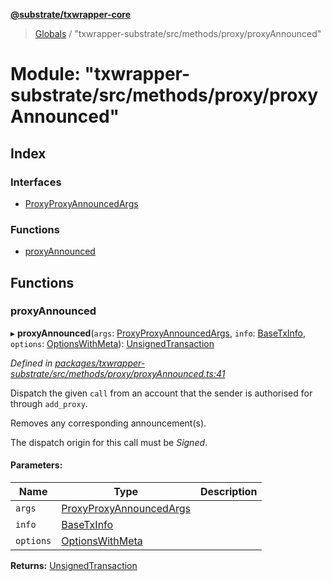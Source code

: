 **[@substrate/txwrapper-core](../README.md)**

> [Globals](../globals.md) / "txwrapper-substrate/src/methods/proxy/proxyAnnounced"

# Module: "txwrapper-substrate/src/methods/proxy/proxyAnnounced"

## Index

### Interfaces

* [ProxyProxyAnnouncedArgs](../interfaces/_txwrapper_substrate_src_methods_proxy_proxyannounced_.proxyproxyannouncedargs.md)

### Functions

* [proxyAnnounced](_txwrapper_substrate_src_methods_proxy_proxyannounced_.md#proxyannounced)

## Functions

### proxyAnnounced

▸ **proxyAnnounced**(`args`: [ProxyProxyAnnouncedArgs](../interfaces/_txwrapper_substrate_src_methods_proxy_proxyannounced_.proxyproxyannouncedargs.md), `info`: [BaseTxInfo](../interfaces/_txwrapper_core_src_types_method_.basetxinfo.md), `options`: [OptionsWithMeta](../interfaces/_txwrapper_core_src_types_method_.optionswithmeta.md)): [UnsignedTransaction](../interfaces/_txwrapper_core_src_types_method_.unsignedtransaction.md)

*Defined in [packages/txwrapper-substrate/src/methods/proxy/proxyAnnounced.ts:41](https://github.com/paritytech/txwrapper-core/blob/731a943/packages/txwrapper-substrate/src/methods/proxy/proxyAnnounced.ts#L41)*

Dispatch the given `call` from an account that the sender is authorised for through
`add_proxy`.

Removes any corresponding announcement(s).

The dispatch origin for this call must be _Signed_.

#### Parameters:

Name | Type | Description |
------ | ------ | ------ |
`args` | [ProxyProxyAnnouncedArgs](../interfaces/_txwrapper_substrate_src_methods_proxy_proxyannounced_.proxyproxyannouncedargs.md) |  |
`info` | [BaseTxInfo](../interfaces/_txwrapper_core_src_types_method_.basetxinfo.md) |  |
`options` | [OptionsWithMeta](../interfaces/_txwrapper_core_src_types_method_.optionswithmeta.md) |   |

**Returns:** [UnsignedTransaction](../interfaces/_txwrapper_core_src_types_method_.unsignedtransaction.md)
